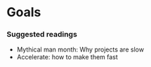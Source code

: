 # Goals

### Suggested readings
- Mythical man month: Why projects are slow
- Accelerate: how to make them fast
